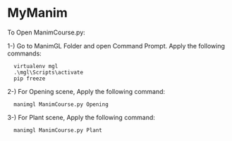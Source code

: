 # MyManim

To Open ManimCourse.py:

  1-) Go to ManimGL Folder and open Command Prompt. Apply the following commands:
    
      virtualenv mgl
      .\mgl\Scripts\activate
      pip freeze
      
  2-) For Opening scene, Apply the following command:
      
      manimgl ManimCourse.py Opening
      
  3-) For Plant scene, Apply the following command:
  
      manimgl ManimCourse.py Plant
